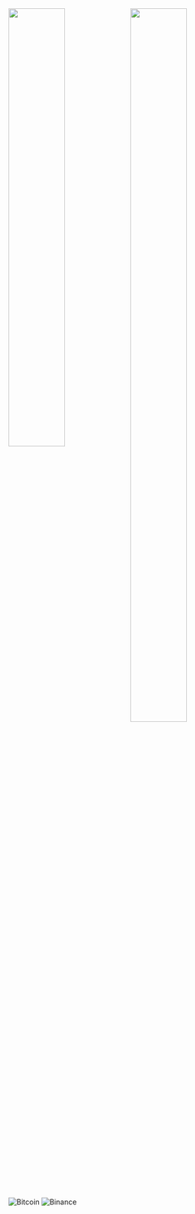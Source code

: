 <img align="left"  width="47%" src="https://github-readme-stats.vercel.app/api?username=Shiron9586&show_icons=true&theme=onedark" />

<img align="left"  width="47%" height="60%" src="https://github-readme-stats.vercel.app/api/top-langs/?username=Shiron9586&langs_count=8" />






![Bitcoin](https://img.shields.io/badge/Bitcoin-000?style=for-the-badge&logo=bitcoin&logoColor=white)
![Binance](https://img.shields.io/badge/Binance-FCD535?style=for-the-badge&logo=binance&logoColor=white)

